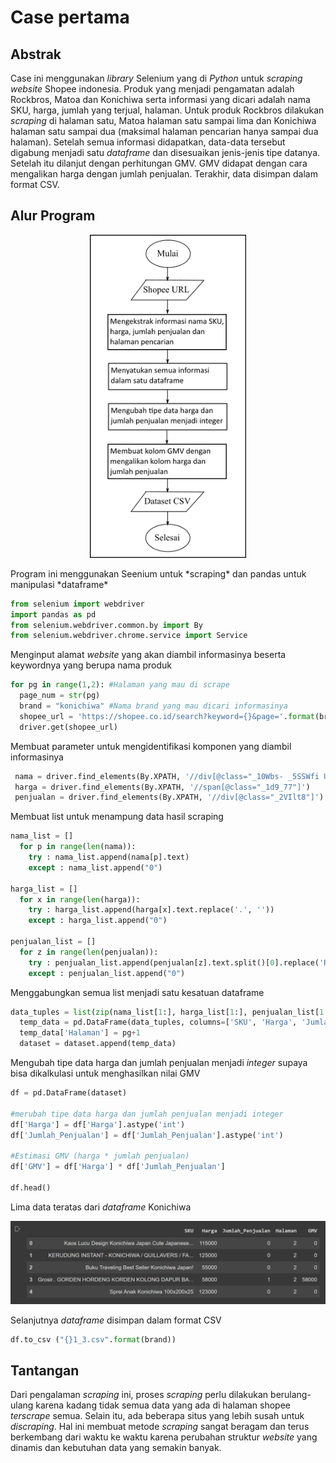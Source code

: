 # Case pertama
## Abstrak
Case ini menggunakan *library* Selenium yang di *Python* untuk *scraping website* Shopee indonesia. Produk yang menjadi pengamatan adalah Rockbros, Matoa dan Konichiwa serta informasi yang dicari adalah nama SKU, harga, jumlah yang terjual, halaman. Untuk produk Rockbros dilakukan *scraping* di halaman satu, Matoa halaman satu sampai lima dan Konichiwa halaman satu sampai dua (maksimal halaman pencarian hanya sampai dua halaman). Setelah semua informasi didapatkan, data-data tersebut digabung menjadi satu *dataframe* dan disesuaikan jenis-jenis tipe datanya. Setelah itu dilanjut dengan perhitungan GMV. GMV didapat dengan cara mengalikan harga dengan jumlah penjualan. Terakhir, data disimpan dalam format CSV.
## Alur Program
<p align="center">
  <img width="250" src="https://github.com/alfianpr/study-case/blob/main/case_1/pict/diagram%20alir%20case%201.png?raw=true" alt="Diagram Alir">
</p>
Program ini menggunakan Seenium untuk *scraping* dan pandas untuk manipulasi *dataframe*

```Python
from selenium import webdriver
import pandas as pd
from selenium.webdriver.common.by import By
from selenium.webdriver.chrome.service import Service
```
Menginput alamat *website* yang akan diambil informasinya beserta keywordnya yang berupa nama produk
```Python
for pg in range(1,2): #Halaman yang mau di scrape
  page_num = str(pg)
  brand = "konichiwa" #Nama brand yang mau dicari informasinya
  shopee_url = 'https://shopee.co.id/search?keyword={}&page='.format(brand)+page_num
  driver.get(shopee_url)
  ```
 Membuat parameter untuk mengidentifikasi komponen yang diambil informasinya
 ```Python
  nama = driver.find_elements(By.XPATH, '//div[@class="_10Wbs- _5SSWfi UjjMrh"]')
  harga = driver.find_elements(By.XPATH, '//span[@class="_1d9_77"]')
  penjualan = driver.find_elements(By.XPATH, '//div[@class="_2VIlt8"]')
  ```
Membuat list untuk menampung data hasil scraping
```Python
nama_list = []
  for p in range(len(nama)):
    try : nama_list.append(nama[p].text)
    except : nama_list.append("0")

harga_list = []
  for x in range(len(harga)):
    try : harga_list.append(harga[x].text.replace('.', ''))
    except : harga_list.append("0")

penjualan_list = []
  for z in range(len(penjualan)):
    try : penjualan_list.append(penjualan[z].text.split()[0].replace('RB','000').replace(',',''))
    except : penjualan_list.append("0")
 ```
Menggabungkan semua list menjadi satu kesatuan dataframe
```Python
data_tuples = list(zip(nama_list[1:], harga_list[1:], penjualan_list[1:]))
  temp_data = pd.DataFrame(data_tuples, columns=['SKU', 'Harga', 'Jumlah_Penjualan'])
  temp_data['Halaman'] = pg+1
  dataset = dataset.append(temp_data)
```
Mengubah tipe data harga dan jumlah penjualan menjadi *integer* supaya bisa dikalkulasi untuk menghasilkan nilai GMV
```Python
df = pd.DataFrame(dataset)

#merubah tipe data harga dan jumlah penjualan menjadi integer
df['Harga'] = df['Harga'].astype('int')
df['Jumlah_Penjualan'] = df['Jumlah_Penjualan'].astype('int')

#Estimasi GMV (harga * jumlah penjualan)
df['GMV'] = df['Harga'] * df['Jumlah_Penjualan']

df.head()
```
Lima data teratas dari *dataframe* Konichiwa
<p align="center">
  <img width="700" src="https://github.com/alfianpr/study-case/blob/main/case_1/pict/dataframe.PNG?raw=true" alt="Dataframe">
</p>

Selanjutnya *dataframe* disimpan dalam format CSV
```Python
df.to_csv ("{}1_3.csv".format(brand))
```
## Tantangan
Dari pengalaman *scraping* ini, proses *scraping* perlu dilakukan berulang-ulang karena kadang tidak semua data yang ada di halaman shopee *terscrape* semua. Selain itu, ada beberapa situs yang lebih susah untuk *discraping*. Hal ini membuat metode *scraping* sangat beragam dan terus berkembang dari waktu ke waktu karena perubahan struktur *website* yang dinamis dan kebutuhan data yang semakin banyak.
